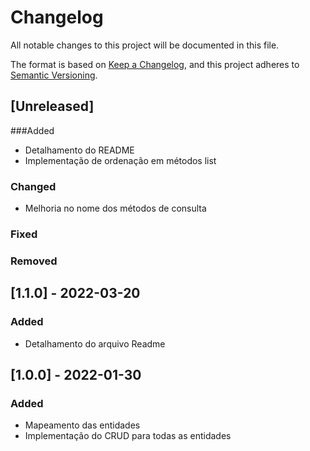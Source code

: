 # Changelog
All notable changes to this project will be documented in this file.

The format is based on [Keep a Changelog](https://keepachangelog.com/en/1.0.0/),
and this project adheres to [Semantic Versioning](https://semver.org/spec/v2.0.0.html).

## [Unreleased]
###Added
- Detalhamento do README
- Implementação de ordenação em métodos list

### Changed
- Melhoria no nome dos métodos de consulta

### Fixed

### Removed

## [1.1.0] - 2022-03-20
### Added
- Detalhamento do arquivo Readme

## [1.0.0] - 2022-01-30
### Added
- Mapeamento das entidades
- Implementação do CRUD para todas as entidades